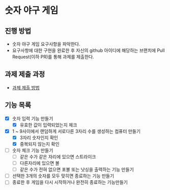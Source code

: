 # 숫자 야구 게임
## 진행 방법
* 숫자 야구 게임 요구사항을 파악한다.
* 요구사항에 대한 구현을 완료한 후 자신의 github 아이디에 해당하는 브랜치에 Pull Request(이하 PR)를 통해 과제를 제출한다.

## 과제 제출 과정
* [과제 제출 방법](https://github.com/next-step/nextstep-docs/tree/master/precourse)

## 기능 목록
- [X] 숫자 입력 기능 만들기
  - [X] 유효한 값이 입력되었는지 체크
- [X] 1 ~ 9사이에서 랜덤하게 서로다른 3자리 수를 생성하는 컴퓨터 만들기
  - [X] 3자리 숫자인지 확인
  - [X] 중복되지 않는지 확인
- [ ] 숫자 체크 기능 만들기
  - [ ] 같은 수가 같은 자리에 있으면 스트라이크
  - [ ] 다른자리에 있으면 볼
  - [ ] 같은 수가 전혀 없으면 포볼 또는 낫싱을 출력하는 기능 만들기
- [ ] 선택한 3개의 숫자를 모두 맞히면 종료하는 기능 만들기
- [ ] 종료한 후 게임을 다시 시작하거나 완전히 종료하는 기능만들기
